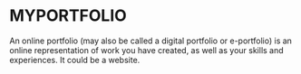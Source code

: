 # MYPORTFOLIO
 An online portfolio (may also be called a digital portfolio or e-portfolio) is an online representation of work you have created, as well as your skills and experiences. It could be a website.
